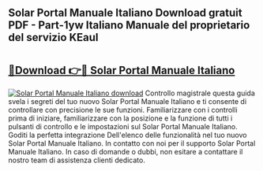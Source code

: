## Solar Portal Manuale Italiano Download gratuit PDF - Part-1yw Italiano Manuale del proprietario del servizio KEauI

# <h2><a href="http://dfdxzp.blite.top/?on=Solar+Portal+Manuale+Italiano">🔗Download 👉🔴 Solar Portal Manuale Italiano</a></h2>

[![Solar Portal Manuale Italiano download](https://i.imgur.com/lujVjoI.png)](http://dfdxzp.blite.top/?on=Solar+Portal+Manuale+Italiano)
Controllo magistrale questa guida svela i segreti del tuo nuovo Solar Portal Manuale Italiano e ti consente di controllare con precisione le sue funzioni. Familiarizzare con i controlli prima di iniziare, familiarizzare con la posizione e la funzione di tutti i pulsanti di controllo e le impostazioni sul Solar Portal Manuale Italiano. Goditi la perfetta integrazione Dell'elenco delle funzionalità nel tuo nuovo Solar Portal Manuale Italiano. In contatto con noi per il supporto Solar Portal Manuale Italiano. In caso di domande o dubbi, non esitare a contattare il nostro team di assistenza clienti dedicato.
